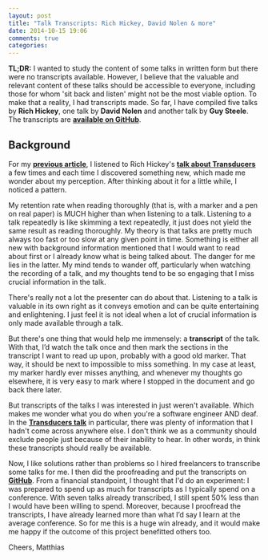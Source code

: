 ```yaml
---
layout: post
title: "Talk Transcripts: Rich Hickey, David Nolen & more"
date: 2014-10-15 19:06
comments: true
categories: 
---
```

**TL;DR:** I wanted to study the content of some talks in written form but there were no transcripts available. However, I believe that the valuable and relevant content of these talks should be accessible to everyone, including those for whom 'sit back and listen' might not be the most viable option. To make that a reality, I had transcripts made. So far, I have compiled five talks by **Rich Hickey**, one talk by **David Nolen** and another talk by **Guy Steele**. The transcripts are **[available on GitHub](https://github.com/matthiasn/talk-transcripts)**.

## Background

For my **[previous article](http://matthiasnehlsen.com/blog/2014/10/06/Building-Systems-in-Clojure-2/)**, I listened to Rich Hickey's **[talk about Transducers](https://www.youtube.com/watch?v=6mTbuzafcII)** a few times and each time I discovered something new, which made me wonder about my perception. After thinking about it for a little while, I noticed a pattern.

My retention rate when reading thoroughly (that is, with a marker and a pen on real paper) is MUCH higher than when listening to a talk. Listening to a talk repeatedly is like skimming a text repeatedly, it just does not yield the same result as reading thoroughly. My theory is that talks are pretty much always too fast or too slow at any given point in time. Something is either all new with background information mentioned that I would want to read about first or I already know what is being talked about. The danger for me lies in the latter. My mind tends to wander off, particularly when watching the recording of a talk, and my thoughts tend to be so engaging that I miss crucial information in the talk.

There's really not a lot the presenter can do about that. Listening to a talk is valuable in its own right as it conveys emotion and can be quite entertaining and enlightening. I just feel it is not ideal when a lot of crucial information is only made available through a talk. 

But there's one thing that would help me immensely: a **transcript** of the talk. With that, I’d watch the talk once and then mark the sections in the transcript I want to read up upon, probably with a good old marker. That way, it should be next to impossible to miss something. In my case at least, my marker hardly ever misses anything, and whenever my thoughts go elsewhere, it is very easy to mark where I stopped in the document and go back there later.

But transcripts of the talks I was interested in just weren't available. Which makes me wonder what you do when you're a software engineer AND deaf. In the **[Transducers talk](https://www.youtube.com/watch?v=6mTbuzafcII)** in particular, there was plenty of information that I hadn't come across anywhere else. I don't think we as a community should exclude people just because of their inability to hear. In other words, in think these transcripts should really be available.

Now, I like solutions rather than problems so I hired freelancers to transcribe some talks for me. I then did the proofreading and put the transcripts on **[GitHub](https://github.com/matthiasn/talk-transcripts)**. From a financial standpoint, I thought that I'd do an experiment: I was prepared to spend up as much for transcripts as I typically spend on a conference. With seven talks already transcribed, I still spent 50% less than I would have been willing to spend. Moreover, because I proofread the transcripts, I have already learned more than what I’d say I learn at the average conference. So for me this is a huge win already, and it would make me happy if the outcome of this project benefitted others too.

Cheers,
Matthias